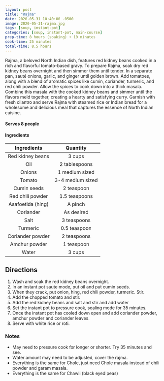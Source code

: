 ```yaml
---
layout: post
title: "Rajma"
date: 2020-05-31 10:40:00 -0500
image: 2020-05-31-rajma.jpg
tags: [soup, instant-pot]
categories: [soup, instant-pot, main-course]
prep-time: 8 hours (soaking) + 10 minutes
cook-time: 25 minutes
total-time: 8.5 hours
---
```


Rajma, a beloved North Indian dish, features red kidney beans cooked in a rich and flavorful tomato-based gravy. To prepare Rajma, soak dry red kidney beans overnight and then simmer them until tender. In a separate pan, sauté onions, garlic, and ginger until golden brown. Add tomatoes, along with a blend of aromatic spices like cumin, coriander, turmeric, and red chili powder. Allow the spices to cook down into a thick masala. Combine this masala with the cooked kidney beans and simmer until the flavors meld together, creating a hearty and satisfying curry. Garnish with fresh cilantro and serve Rajma with steamed rice or Indian bread for a wholesome and delicious meal that captures the essence of North Indian cuisine.

#### Serves 8 people

#### Ingredients

|    Ingredients    |     Quantity     |
|:-----------------:|:----------------:|
|  Red kidney beans |      3 cups      |
|        Oil        |   2 tablespoons  |
|       Onions      |  1 medium sized  |
|       Tomato      | 3-4 medium sized |
|    Cumin seeds    |    2 teaspoon    |
|  Red chili powder |   1.5 teaspoons  |
| Asafoetida (hing) |      A pinch     |
|     Coriander     |    As desired    |
|        Salt       |    3 teaspoons   |
|      Turmeric     |   0.5 teaspoon   |
|  Coriander powder |    2 teaspoons   |
|   Amchur powder   |    1 teaspoon    |
|       Water       |      3 cups      |

## Directions

1. Wash and soak the red kidney beans overnight.
2. In an instant pot saute mode, put oil and put cumin seeds.
3. When they crack, put onion, hing, red chili powder, turmeric. Stir.
4. Add the chopped tomato and stir.
5. Add the red kidney beans and salt and stir and add water
6. Set the instant pot to pressure cook, sealing mode for 35 minutes.
7. Once the instant pot has cooled down open and add coriander powder, amchur powder and coriander leaves.
8. Serve with white rice or roti.

### Notes
* May need to pressure cook for longer or shorter. Try 35 minutes and see.
* Water amount may need to be adjusted, cover the rajma.
* Everything is the same for Chole, just need Chole masala instead of chili powder and garam masala.
* Everything is the same for Chawli (black eyed peas)